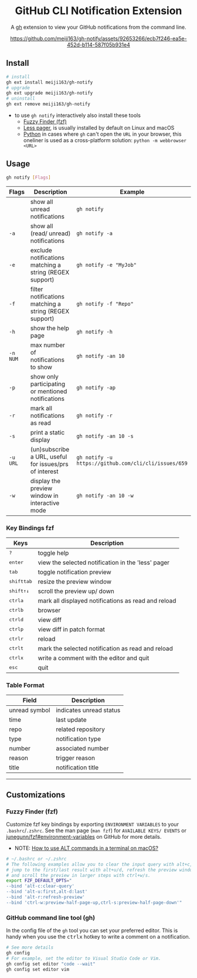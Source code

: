 <div align="center">

# GitHub CLI Notification Extension
A [gh](https://github.com/cli/cli) extension to view your GitHub notifications from the command line.

https://github.com/meiji163/gh-notify/assets/92653266/ecb7f246-ea5e-452d-b114-587f05b931e4

 </div>

## Install

```sh
# install
gh ext install meiji163/gh-notify
# upgrade
gh ext upgrade meiji163/gh-notify
# uninstall
gh ext remove meiji163/gh-notify
```

- to use `gh notify` interactively also install these tools
  - [Fuzzy Finder (fzf)](https://github.com/junegunn/fzf#installation)
  - [Less pager](http://greenwoodsoftware.com/less/download.html), is usually installed by
    default on Linux and macOS
  - [Python](https://www.python.org/) in cases where `gh` can't open the `URL` in your
    browser, this oneliner is used as a cross-platform solution: `python -m webbrowser
    <URL>`

## Usage

```sh
gh notify [Flags]
```

| Flags    | Description                                             | Example                                              |
| -------- | ------------------------------------------------------- | ---------------------------------------------------- |
| <none>   | show all unread notifications                           | `gh notify`                                          |
| `-a`     | show all (read/ unread) notifications                   | `gh notify -a`                                       |
| `-e`     | exclude notifications matching a string (REGEX support) | `gh notify -e "MyJob"`                               |
| `-f`     | filter notifications matching a string (REGEX support)  | `gh notify -f "Repo"`                                |
| `-h`     | show the help page                                      | `gh notify -h`                                       |
| `-n NUM` | max number of notifications to show                     | `gh notify -an 10`                                   |
| `-p`     | show only participating or mentioned notifications      | `gh notify -ap`                                      |
| `-r`     | mark all notifications as read                          | `gh notify -r`                                       |
| `-s`     | print a static display                                  | `gh notify -an 10 -s`                                |
| `-u URL` | (un)subscribe a URL, useful for issues/prs of interest  | `gh notify -u https://github.com/cli/cli/issues/659` |
| `-w`     | display the preview window in interactive mode          | `gh notify -an 10 -w`                                |

### Key Bindings fzf

| Keys                           | Description                                         |
| ------------------------------ | --------------------------------------------------- |
| <kbd>?</kbd>                   | toggle help                                         |
| <kbd>enter</kbd>               | view the selected notification in the 'less' pager  |
| <kbd>tab</kbd>                 | toggle notification preview                         |
| <kbd>shift</kbd><kbd>tab</kbd> | resize the preview window                           |
| <kbd>shift</kbd><kbd>↑↓</kbd>  | scroll the preview up/ down                         |
| <kbd>ctrl</kbd><kbd>a</kbd>    | mark all displayed notifications as read and reload |
| <kbd>ctrl</kbd><kbd>b</kbd>    | browser                                             |
| <kbd>ctrl</kbd><kbd>d</kbd>    | view diff                                           |
| <kbd>ctrl</kbd><kbd>p</kbd>    | view diff in patch format                           |
| <kbd>ctrl</kbd><kbd>r</kbd>    | reload                                              |
| <kbd>ctrl</kbd><kbd>t</kbd>    | mark the selected notification as read and reload   |
| <kbd>ctrl</kbd><kbd>x</kbd>    | write a comment with the editor and quit            |
| <kbd>esc</kbd>                 | quit                                                |

### Table Format

| Field         | Description             |
| ------------- | ----------------------- |
| unread symbol | indicates unread status |
| time          | last update             |
| repo          | related repository      |
| type          | notification type       |
| number        | associated number       |
| reason        | trigger reason          |
| title         | notification title      |

---

## Customizations

### Fuzzy Finder (fzf)
Customize fzf key bindings by exporting `ENVIRONMENT VARIABLES` to your `.bashrc`/`.zshrc`. See the man page (`man fzf`) for `AVAILABLE KEYS/ EVENTS` or [junegunn/fzf#environment-variables](https://github.com/junegunn/fzf#environment-variables) on GitHub for more details.

- NOTE: [How to use ALT commands in a terminal on macOS?](https://superuser.com/questions/496090/how-to-use-alt-commands-in-a-terminal-on-os-x)

```sh
# ~/.bashrc or ~/.zshrc
# The following examples allow you to clear the input query with alt+c,
# jump to the first/last result with alt+u/d, refresh the preview window with alt+r
# and scroll the preview in larger steps with ctrl+w/s.
export FZF_DEFAULT_OPTS="
--bind 'alt-c:clear-query'
--bind 'alt-u:first,alt-d:last'
--bind 'alt-r:refresh-preview'
--bind 'ctrl-w:preview-half-page-up,ctrl-s:preview-half-page-down'"
```

### GitHub command line tool (gh)
In the config file of the `gh` tool you can set your preferred editor. This is handy when you use the <kbd>ctrl</kbd><kbd>x</kbd> hotkey to write a comment on a notification.

```sh
# See more details
gh config
# For example, set the editor to Visual Studio Code or Vim.
gh config set editor "code --wait"
gh config set editor vim
```

